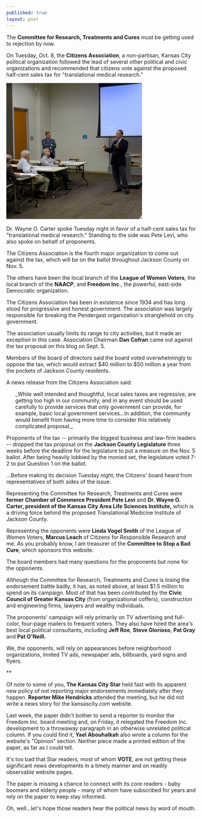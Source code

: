 ```yaml
---
published: true
layout: post
---
```


The **Committee for Research, Treatments and Cures** must be getting used to rejection by now.

On Tuesday, Oct. 8, the **Citizens Association**, a non-partisan, Kansas City political organization followed the lead of several other political and civic organizations and recommended that citizens vote against the proposed half-cent sales tax for "translational medical research."

<img src="/img/WayneCarter.jpg" class="img-responsive" alt="Wayne O. Carter speaks">
<p class="caption">Dr. Wayne O. Carter spoke Tuesday night in favor of a half-cent sales tax for "translational medical research." Standing to the side was Pete Levi, who also spoke on behalf of proponents.</p>

The Citizens Association is the fourth major organization to come out against the tax, which will be on the ballot throughout Jackson County on Nov. 5.

The others have been the local branch of the **League of Women Voters**, the local branch of the **NAACP**, and **Freedom Inc**., the powerful, east-side Democratic organization.

The Citizens Association has been in existence since 1934 and has long stood for progressive and honest government. The association was largely responsible for breaking the Pendergast organization's stranglehold on city government.

The association usually limits its range to city activities, but it made an exception in this case. Association Chairman **Dan Cofran** came out against the tax proposal on this blog on Sept. 5.

Members of the board of directors said the board voted overwhelmingly to oppose the tax, which would extract $40 million to $50 million a year from the pockets of Jackson County residents.

A news release from the Citizens Association said:
<ul>
</p>
_While well intended and thoughtful, local sales taxes are regressive, are getting too high in our community, and in any event should be used carefully to provide services that only government can provide, for example, basic local government services...In addition, the community would benefit from having more time to consider this relatively complicated proposal._</p>
</ul>

Proponents of  the tax -- primarily the biggest business and law-firm leaders -- dropped the tax proposal on the **Jackson County Legislature** three weeks before the deadline for the legislature to put a measure on the Nov. 5 ballot. After being heavily lobbied by the monied set, the legislature voted 7-2 to put Question 1 on the ballot.

...Before making its decision Tuesday night, the Citizens' board heard from representatives of both sides of the issue.

Representing the Committee for Research, Treatments and Cures were **former Chamber of Commerce President Pete Levi** and **Dr. Wayne O. Carter, president of the Kansas City Area Life Sciences Institute,** which is a driving force behind the proposed Translational Medicine Institute of Jackson County.

Representing the opponents were **Linda Vogel Smith** of the League of Women Voters, **Marcus Leach** of Citizens for Responsible Research and me. As you probably know, I am treasurer of the **Committee to Stop a Bad Cure**, which sponsors this website.

The board members had many questions for the proponents but none for the opponents.

Although the Committee for Research, Treatments and Cures is losing the endorsement battle badly, it has, as noted above, at least $1.5 million to spend on its campaign. Most of that has been contributed by the **Civic Council of Greater Kansas City** (from organizational coffers), construction and engineering firms, lawyers and wealthy individuals.

The proponents' campaign will rely primarily on TV advertising and full-color, four-page mailers to frequent voters. They also have hired the area's best local political consultants, including **Jeff Roe**, **Steve Glorioso**, **Pat Gray** and **Pat O'Neill.**

We, the opponents, will rely on appearances before neighborhood organizations, limited TV ads, newspaper ads, billboards, yard signs and flyers.

**

Of note to some of you, **The Kansas City Star** held fast with its apparent new policy of not reporting major endorsements immediately after they happen. **Reporter Mike Hendricks** attended the meeting, but he did not write a news story for the kansascity.com website.

Last week, the paper didn't bother to send a reporter to monitor the Freedom Inc. board meeting and, on Friday, it relegated the Freedom Inc. development to a throwaway paragraph in an otherwise unrelated political column. If you could find it, **Yael Abouhalkah** also wrote a column for the website's "Opinion" section. Neither piece made a printed edition of the paper, as far as I could tell.

It's too bad that Star readers, most of whom **VOTE**, are not getting these significant news developments in a timely manner and on readily observable website pages.

The paper is missing a chance to connect with its core readers - baby boomers and elderly people - many of whom have subscribed for years and rely on the paper to keep stay informed.

Oh, well...let's hope those readers hear the political news by word of mouth.
